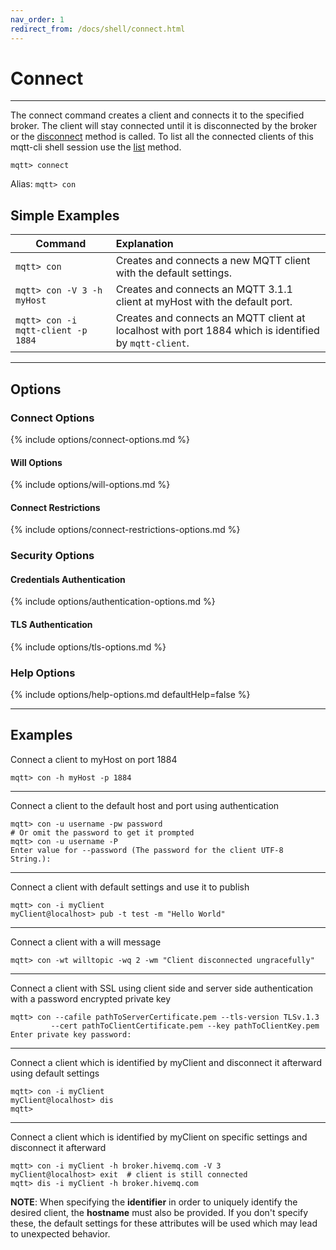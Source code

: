 ```yaml
---
nav_order: 1
redirect_from: /docs/shell/connect.html
---
```


# Connect

***

The connect command creates a client and connects it to the specified broker.
The client will stay connected until it is disconnected by the broker or the [disconnect](disconnect.md) method is
called.
To list all the connected clients of this mqtt-cli shell session use the [list](list.md) method.

```
mqtt> connect
```

Alias: `mqtt> con`

## Simple Examples

| Command                            | Explanation                                                                                           |
|------------------------------------|:------------------------------------------------------------------------------------------------------|
| `mqtt> con`                        | Creates and connects a new MQTT client with the default settings.                                     |
| `mqtt> con -V 3 -h myHost`         | Creates and connects an MQTT 3.1.1 client at myHost with the default port.                            |
| `mqtt> con -i mqtt-client -p 1884` | Creates and connects an MQTT client at localhost with port 1884 which is identified by `mqtt-client`. |

***

## Options

### Connect Options

{% include options/connect-options.md %}

#### Will Options

{% include options/will-options.md %}

#### Connect Restrictions

{% include options/connect-restrictions-options.md %}

### Security Options

#### Credentials Authentication

{% include options/authentication-options.md %}

#### TLS Authentication

{% include options/tls-options.md %}

### Help Options

{% include options/help-options.md defaultHelp=false %}

***

## Examples

Connect a client to myHost on port 1884

```
mqtt> con -h myHost -p 1884
```

***

Connect a client to the default host and port using authentication

```
mqtt> con -u username -pw password
# Or omit the password to get it prompted
mqtt> con -u username -P
Enter value for --password (The password for the client UTF-8 String.):
```

***

Connect a client with default settings and use it to publish

```
mqtt> con -i myClient
myClient@localhost> pub -t test -m "Hello World"
```

***

Connect a client with a will message

```
mqtt> con -wt willtopic -wq 2 -wm "Client disconnected ungracefully"
```

***

Connect a client with SSL using client side and server side authentication with a password encrypted private key

```
mqtt> con --cafile pathToServerCertificate.pem --tls-version TLSv.1.3
         --cert pathToClientCertificate.pem --key pathToClientKey.pem
Enter private key password:
```

***

Connect a client which is identified by myClient and disconnect it afterward using default settings

```
mqtt> con -i myClient
myClient@localhost> dis
mqtt>
```

***

Connect a client which is identified by myClient on specific settings and disconnect it afterward

```
mqtt> con -i myClient -h broker.hivemq.com -V 3
myClient@localhost> exit  # client is still connected
mqtt> dis -i myClient -h broker.hivemq.com
```

**NOTE**: When specifying the **identifier** in order to uniquely identify the desired client, the **hostname** must
also be provided.
If you don't specify these, the default settings for these attributes will be used which may lead to unexpected
behavior.
